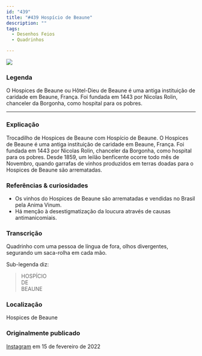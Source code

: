 ```yaml
---
id: "439"
title: "#439 Hospício de Beaune"
description: ""
tags:
  - Desenhos Feios
  - Quadrinhos

---
```

![](https://bebiodicionario-com.s3.amazonaws.com/media/posts/202202/BOD439.jpg)

### Legenda

O Hospices de Beaune ou Hôtel-Dieu de Beaune é uma antiga instituição de caridade em Beaune, França. Foi fundada em 1443 por Nicolas Rolin, chanceler da Borgonha, como hospital para os pobres.

---

### Explicação

Trocadilho de Hospices de Beaune com Hospício de Beaune. O Hospices de Beaune é uma antiga instituição de caridade em Beaune, França. Foi fundada em 1443 por Nicolas Rolin, chanceler da Borgonha, como hospital para os pobres. Desde 1859, um leilão benficente ocorre todo mês de Novembro, quando garrafas de vinhos produzidos em terras doadas para o Hospices de Beaune são arrematadas.

### Referências & curiosidades
- Os vinhos do Hospices de Beaune são arrematadas e vendidas no Brasil pela Anima Vinum.
- Há menção à desestigmatização da loucura através de causas antimanicomiais.

### Transcrição
Quadrinho com uma pessoa de língua de fora, olhos divergentes, segurando um saca-rolha em cada mão.

Sub-legenda diz:
> HOSPÍCIO  
DE  
BEAUNE  

### Localização

Hospices de Beaune

### Originalmente publicado

[Instagram](https://www.instagram.com/p/OOC0JlUO/) em 15 de fevereiro de 2022

